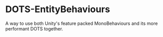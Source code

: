 # DOTS-EntityBehaviours
A way to use both Unity's feature packed MonoBehaviours and its more performant DOTS together.
